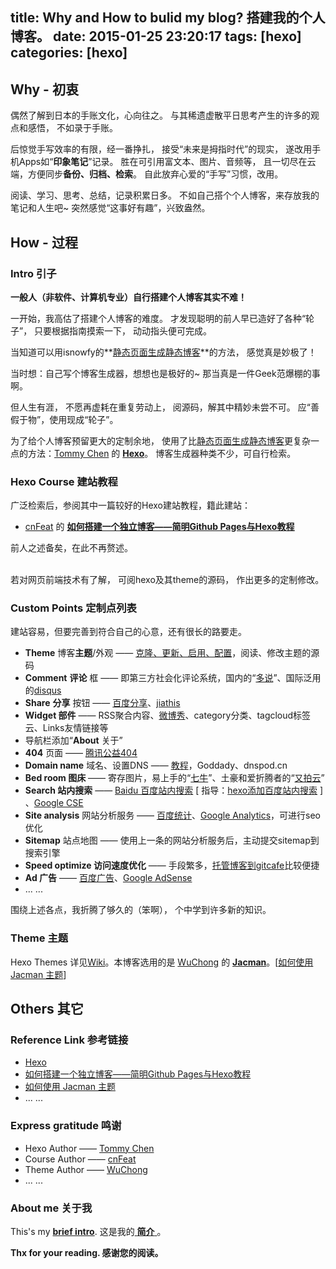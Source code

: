 title: Why and How to bulid my blog? 搭建我的个人博客。
date: 2015-01-25 23:20:17
tags: [hexo]
categories: [hexo]
---
## Why - 初衷

偶然了解到日本的手账文化，心向往之。
与其稀遗虚散平日思考产生的许多的观点和感悟，
不如录于手账。

后惊觉手写效率的有限，经一番挣扎，
接受“未来是拇指时代”的现实，
遂改用手机Apps如“**印象笔记**”记录。
胜在可引用富文本、图片、音频等，
且一切尽在云端，方便同步**备份、归档、检索**。
自此放弃心爱的“手写”习惯，改用。

阅读、学习、思考、总结，记录积累日多。
不如自己搭个个人博客，来存放我的笔记和人生吧~
突然感觉“这事好有趣”，兴致盎然。

<span style="display: none;">
发到CSDN类技术博客、QQ空间，始终感觉不合适。
一，气氛不对；
二，难以支持它与印象笔记、微博、微信及其它Apps的联动。
每天自动生成、配置、推送、分享我的新记录，
</span>

## How - 过程

### Intro 引子

**一般人（非软件、计算机专业）自行搭建个人博客其实不难！**

一开始，我高估了搭建个人博客的难度。
才发现聪明的前人早已造好了各种“轮子”，
只要根据指南摸索一下，
动动指头便可完成。

当知道可以用isnowfy的**[静态页面生成静态博客](http://isnowfy.github.io/about-simple-cn.html)**的方法，
感觉真是妙极了！

当时想：自己写个博客生成器，想想也是极好的~
那当真是一件Geek范爆棚的事啊。

但人生有涯，
不愿再虚耗在重复劳动上，
阅源码，解其中精妙未尝不可。
应“善假于物”，使用现成“轮子”。

为了给个人博客预留更大的定制余地，
使用了比[静态页面生成静态博客](http://isnowfy.github.io/about-simple-cn.html)更复杂一点的方法：[Tommy Chen](http://zespia.tw/) 的 **[Hexo](http://hexo.io/)**。
博客生成器种类不少，可自行检索。
<br/>

### Hexo Course 建站教程

广泛检索后，参阅其中一篇较好的Hexo建站教程，籍此建站：
- [cnFeat](http://cnfeat.com/) 的 [**如何搭建一个独立博客——简明Github Pages与Hexo教程**](http://cnfeat.com/2014/05/10/2014-05-11-how-to-build-a-blog/)

前人之述备矣，在此不再赘述。

<br/>若对网页前端技术有了解，
可阅hexo及其theme的源码，
作出更多的定制修改。
<br/>

### Custom Points 定制点列表

建站容易，但要完善到符合自己的心意，还有很长的路要走。

- **Theme** 博客**主题**/外观 —— [克隆、更新、启用、配置](http://cnfeat.com/2014/05/10/2014-05-11-how-to-build-a-blog/#用Hexo克隆主题)，阅读、修改主题的源码
- **Comment** **评论** 框 —— 即第三方社会化评论系统，国内的“[多说](http://duoshuo.com/)”、国际泛用的[disqus](https://disqus.com/)
- **Share** **分享** 按钮 —— [百度分享](http://share.baidu.com/)、[jiathis](http://www.jiathis.com/)
- **Widget 部件** —— RSS聚合内容、[微博秀](http://jssdk.sinaapp.com/widget/weiboshow.php)、category分类、tagcloud标签云、Links友情链接等
- 导航栏添加“**About** 关于”
- **404** 页面 —— [腾讯公益404](http://www.qq.com/404/)
- **Domain name** 域名、设置DNS —— [教程](http://zipperary.com/2013/05/27/domain-name-and-dns/)，Goddady、dnspod.cn
- **Bed room 图床**  —— 寄存图片，易上手的“[七牛](http://www.qiniu.com/)”、土豪和爱折腾者的“[又拍云](https://www.upyun.com/index.html)”
- **Search 站内搜索** —— [Baidu 百度站内搜索](http://zhanzhang.baidu.com/guide/index) [ 指导：[hexo添加百度站内搜索](http://gengbiao.me/hexo/hexo%E6%B7%BB%E5%8A%A0%E7%99%BE%E5%BA%A6%E7%AB%99%E5%86%85%E6%90%9C%E7%B4%A2/) ] 、[Google CSE](https://www.google.com/cse/)
- **Site analysis** 网站分析服务 —— [百度统计](http://tongji.baidu.com/web/welcome/login)、[Google Analytics](http://www.google.com/analytics/)，可进行seo优化
- **Sitemap** 站点地图 —— 使用上一条的网站分析服务后，主动提交sitemap到搜索引擎
- **Speed optimize 访问速度优化** —— 手段繁多，[托管博客到gitcafe](http://zipperary.com/2013/11/23/hexo-to-gitcafe/)比较便捷
- **Ad 广告** —— [百度广告](http://adm.baidu.com/index.html)、[Google AdSense](http://www.google.cn/intl/zh-CN/ads/ads_1.html)
- ... ...

围绕上述各点，我折腾了够久的（笨啊），
个中学到许多新的知识。
<br/>

### Theme 主题

Hexo Themes 详见[Wiki](https://github.com/hexojs/hexo/wiki/themes)。本博客选用的是 [WuChong](http://wuchong.me/) 的 [**Jacman**](https://github.com/wuchong/jacman)。[[如何使用 Jacman 主题](http://wuchong.me/blog/2014/11/20/how-to-use-jacman/)]

## Others 其它

### Reference Link 参考链接
- [Hexo](http://hexo.io/)
- [如何搭建一个独立博客——简明Github Pages与Hexo教程](http://cnfeat.com/2014/05/10/2014-05-11-how-to-build-a-blog/)
- [如何使用 Jacman 主题](http://wuchong.me/blog/2014/11/20/how-to-use-jacman/)
- ... ...

### Express gratitude 鸣谢
- Hexo Author —— [Tommy Chen](http://zespia.tw/)
- Course Author —— [cnFeat](http://cnfeat.com/)
- Theme Author —— [WuChong](http://wuchong.me/)
- ... ...

### About me 关于我
This's my [**brief intro**](/about). 这是我的[ **简介** ](/about)。

**Thx for your reading. 感谢您的阅读。**
<br/>